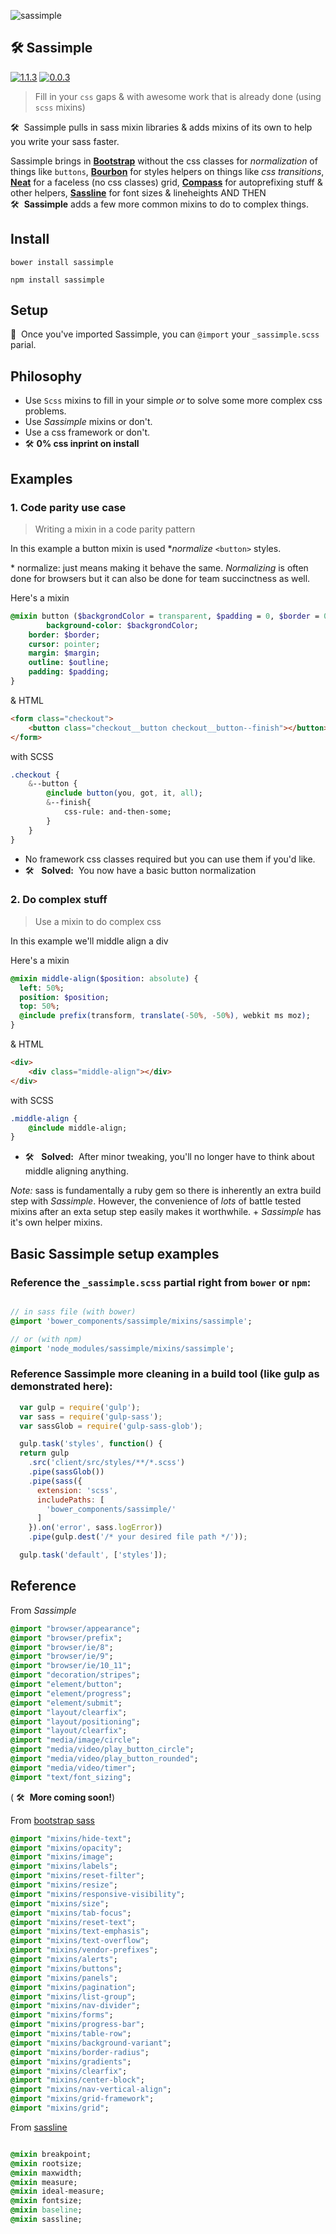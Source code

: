 ![sassimple](https://cloud.githubusercontent.com/assets/1074042/18115410/166c989e-6ef4-11e6-85ef-6e5cf28ebe1b.jpg)

## 🛠 Sassimple

[![1.1.3](https://badge.fury.io/js/sassimple.svg)](https://badge.fury.io/js/sassimple)
[![0.0.3](https://badge.fury.io/bo/sassimple.svg)](https://badge.fury.io/bo/sassimple)

> Fill in your `css` gaps & with awesome work that is already done (using `scss` mixins)

🛠 &nbsp;Sassimple pulls in sass mixin libraries & adds mixins of its own to help you write your sass faster. 

Sassimple brings in **[Bootstrap](http://getbootstrap.com/)** without the css classes for _normalization_ of things like `buttons`, **[Bourbon](http://bourbon.io/)** for styles helpers on things like _css transitions_, **[Neat](http://neat.bourbon.io/)** for a faceless (no css classes) grid, **[Compass](http://compass-style.org/)** for autoprefixing stuff & other helpers, **[Sassline](https://sassline.com/)** for font sizes & lineheights AND THEN 🛠&nbsp;&nbsp;**Sassimple** adds a few more common mixins to do to complex things. 

## Install

`bower install sassimple`

`npm install sassimple`

## Setup

📌 &nbsp;Once you've imported Sassimple, you can `@import` your `_sassimple.scss` parial. 

## Philosophy

- Use `Scss` mixins to fill in your simple _or_ to solve some more complex css problems.
- Use _Sassimple_ mixins or don't.
- Use a css framework or don't.
- 🛠 **0% css inprint on install**

## Examples

### 1. Code parity use case

> Writing a mixin in a code parity pattern

In this example a button mixin is used *_normalize_ `<button>` styles.

\* normalize: just means making it behave the same. _Normalizing_ is often done for browsers but it can also be done for team succinctness as well.  

Here's a mixin
```sass
@mixin button ($backgrondColor = transparent, $padding = 0, $border = 0, $margin = 0, $outline: 0, $padding = 0) {
		background-color: $backgrondColor;
    border: $border;
    cursor: pointer;
    margin: $margin;
    outline: $outline;
    padding: $padding;
}

```

& HTML
```html
<form class="checkout">
    <button class="checkout__button checkout__button--finish"></button>
</form>
```

with SCSS
```sass
.checkout {
	&--button {
		@include button(you, got, it, all);
		&--finish{
			css-rule: and-then-some;
		}
	}
}
```
- No framework css classes required but you can use them if you'd like.
- 🛠 &nbsp;&nbsp;**Solved:** &nbsp;You now have a basic button normalization

### 2. Do complex stuff 

> Use a mixin to do complex css

In this example we'll middle align a div 

Here's a mixin
```sass
@mixin middle-align($position: absolute) {
  left: 50%;
  position: $position;
  top: 50%;
  @include prefix(transform, translate(-50%, -50%), webkit ms moz);
} 
```

& HTML
```html
<div>
	<div class="middle-align"></div>
</div>
```

with SCSS
```sass
.middle-align {
	@include middle-align;
}
```
- 🛠 &nbsp;&nbsp;**Solved:** &nbsp;After minor tweaking, you'll no longer have to think about middle aligning anything.

*Note:* sass is fundamentally a ruby gem so there is inherently an extra build step with *Sassimple*. However, the convenience of _lots_ of battle tested mixins after an exta setup step easily makes it worthwhile. + *Sassimple* has it's own helper mixins.

## Basic Sassimple setup examples

### Reference the `_sassimple.scss` partial right from `bower` or `npm`:

```sass

// in sass file (with bower)
@import 'bower_components/sassimple/mixins/sassimple';

// or (with npm)
@import 'node_modules/sassimple/mixins/sassimple';

```

### Reference Sassimple more cleaning in a build tool (like gulp as demonstrated here):

```javascript
  var gulp = require('gulp');
  var sass = require('gulp-sass');
  var sassGlob = require('gulp-sass-glob');

  gulp.task('styles', function() {
  return gulp
    .src('client/src/styles/**/*.scss')
    .pipe(sassGlob())
    .pipe(sass({
      extension: 'scss',
      includePaths: [
        'bower_components/sassimple/'
      ]
    }).on('error', sass.logError))
    .pipe(gulp.dest('/* your desired file path */'));

  gulp.task('default', ['styles']);

```

## Reference

From *Sassimple*

```sass
@import "browser/appearance";
@import "browser/prefix";
@import "browser/ie/8";
@import "browser/ie/9";
@import "browser/ie/10_11";
@import "decoration/stripes";
@import "element/button";
@import "element/progress";
@import "element/submit";
@import "layout/clearfix";
@import "layout/positioning";
@import "layout/clearfix";
@import "media/image/circle";
@import "media/video/play_button_circle";
@import "media/video/play_button_rounded";
@import "media/video/timer";
@import "text/font_sizing";

```
( 🛠 &nbsp;**More coming soon!**)

From [bootstrap sass](https://github.com/twbs/bootstrap-sass)

```sass
@import "mixins/hide-text";
@import "mixins/opacity";
@import "mixins/image";
@import "mixins/labels";
@import "mixins/reset-filter";
@import "mixins/resize";
@import "mixins/responsive-visibility";
@import "mixins/size";
@import "mixins/tab-focus";
@import "mixins/reset-text";
@import "mixins/text-emphasis";
@import "mixins/text-overflow";
@import "mixins/vendor-prefixes";
@import "mixins/alerts";
@import "mixins/buttons";
@import "mixins/panels";
@import "mixins/pagination";
@import "mixins/list-group";
@import "mixins/nav-divider";
@import "mixins/forms";
@import "mixins/progress-bar";
@import "mixins/table-row";
@import "mixins/background-variant";
@import "mixins/border-radius";
@import "mixins/gradients";
@import "mixins/clearfix";
@import "mixins/center-block";
@import "mixins/nav-vertical-align";
@import "mixins/grid-framework";
@import "mixins/grid";

```

From [sassline](https://sassline.com/)

```sass

@mixin breakpoint;
@mixin rootsize;
@mixin maxwidth;
@mixin measure;
@mixin ideal-measure;
@mixin fontsize;
@mixin baseline;
@mixin sassline;

```
